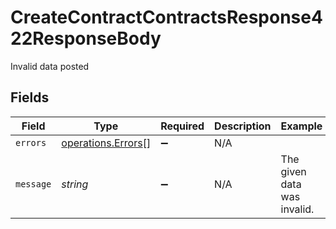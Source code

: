 # CreateContractContractsResponse422ResponseBody

Invalid data posted


## Fields

| Field                                                           | Type                                                            | Required                                                        | Description                                                     | Example                                                         |
| --------------------------------------------------------------- | --------------------------------------------------------------- | --------------------------------------------------------------- | --------------------------------------------------------------- | --------------------------------------------------------------- |
| `errors`                                                        | [operations.Errors](../../../sdk/models/operations/errors.md)[] | :heavy_minus_sign:                                              | N/A                                                             |                                                                 |
| `message`                                                       | *string*                                                        | :heavy_minus_sign:                                              | N/A                                                             | The given data was invalid.                                     |